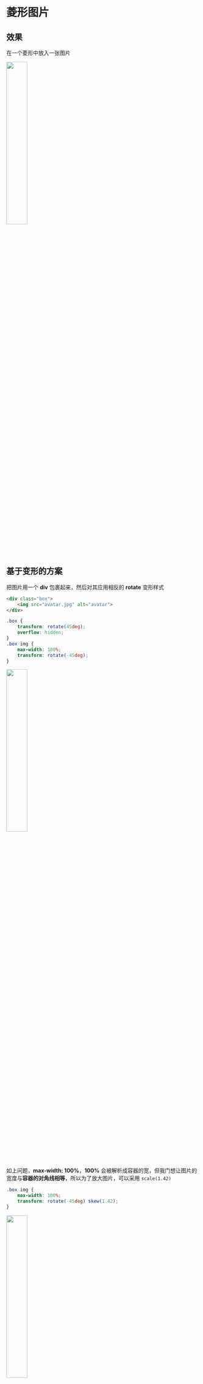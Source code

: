 ﻿# 菱形图片

## 效果

在一个菱形中放入一张图片

<img src="https://cdn.jsdelivr.net/gh/kingmusi/blogImages/img/20210409143337.png" style="width:33%;" />

## 基于变形的方案

把图片用一个 **div** 包裹起来，然后对其应用相反的 **rotate** 变形样式

```html
<div class="box">
    <img src="avatar.jpg" alt="avatar">
</div>
```

```css
.box {
    transform: rotate(45deg);
    overflow: hidden;
}
.box img {
    max-width: 100%;
    transform: rotate(-45deg);
}
```

<img src="https://cdn.jsdelivr.net/gh/kingmusi/blogImages/img/20210409143635.png" style="width:33%;" />

如上问题，**max-width: 100%**，**100%** 会被解析成容器的宽，但我门想让图片的宽度与**容器的对角线相等**，所以为了放大图片，可以采用 `scale(1.42)`

```css
.box img {
    max-width: 100%;
    transform: rotate(-45deg) skew(1.42);
}
```

<img src="https://cdn.jsdelivr.net/gh/kingmusi/blogImages/img/20210409143337.png" style="width:33%;" />

## 裁剪路径方案

*方案用到 clip-path，但此属性未完全支持*

```html
<img src="avatar.jpg" alt="avatar">
```

```css
img {
    /* polygon：多边形裁剪 */
    clip-path: polygon(50% 0, 100% 50%, 50% 100%, 0 50%);
}
```

**甚至可以支持动画**

```css
img {
    clip-path: polygon(50% 0, 100% 50%, 50% 100%, 0 50%);
    transition: clip-path 1s;
}
img:hover {
    clip-path: polygon(0 0, 100% 0, 100% 100%, 0 100%);
}
```

![](https://cdn.jsdelivr.net/gh/kingmusi/blogImages/img/录制_2021_04_09_14_46_01_992.gif)



